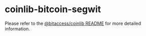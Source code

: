 coinlib-bitcoin-segwit
=================

Please refer to the [@bitaccess/coinlib README](../coinlib/README.md) for more detailed information.
